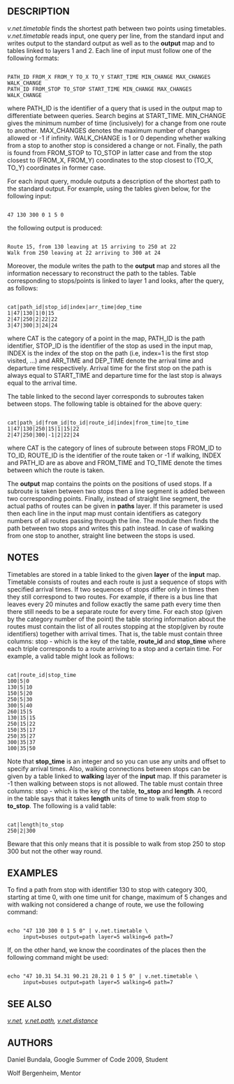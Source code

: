 
## DESCRIPTION

*v.net.timetable* finds the shortest path between two points
using timetables. *v.net.timetable* reads input, one query per line,
from the standard input and writes output to the standard output as well as
to the **output** map and to tables linked to layers 1 and 2.
Each line of input must follow one of the following formats:

```

PATH_ID FROM_X FROM_Y TO_X TO_Y START_TIME MIN_CHANGE MAX_CHANGES WALK_CHANGE
PATH_ID FROM_STOP TO_STOP START_TIME MIN_CHANGE MAX_CHANGES WALK_CHANGE

```

where PATH\_ID is the identifier of a query that is used in the
output map to differentiate between queries. Search begins at
START\_TIME. MIN\_CHANGE gives the minimum number of time
(inclusively) for a change from one route to another. MAX\_CHANGES
denotes the maximum number of changes allowed or -1 if infinity.
WALK\_CHANGE is 1 or 0 depending whether walking from a stop to
another stop is considered a change or not. Finally, the path is
found from FROM\_STOP to TO\_STOP in latter case and from the stop
closest to (FROM\_X, FROM\_Y) coordinates to the stop closest to
(TO\_X, TO\_Y) coordinates in former case.

For each input query, module outputs a description of the shortest
path to the standard output. For example, using the tables given
below, for the following input:

```

47 130 300 0 1 5 0

```

the following output is produced:

```

Route 15, from 130 leaving at 15 arriving to 250 at 22
Walk from 250 leaving at 22 arriving to 300 at 24

```

Moreover, the module writes the path to the **output** map and
stores all the information necessary to reconstruct the path to the
tables. Table corresponding to stops/points is linked to layer 1 and
looks, after the query, as follows:

```

cat|path_id|stop_id|index|arr_time|dep_time
1|47|130|1|0|15
2|47|250|2|22|22
3|47|300|3|24|24

```

where CAT is the category of a point in the map, PATH\_ID is the path
identifier, STOP\_ID is the identifier of the stop as used in
the input map, INDEX is the index of the stop on the path (i.e,
index=1 is the first stop visited, ...) and ARR\_TIME and DEP\_TIME
denote the arrival time and departure time respectively. Arrival
time for the first stop on the path is always equal to START\_TIME
and departure time for the last stop is always equal to the arrival
time.

The table linked to the second layer corresponds to subroutes taken
between stops. The following table is obtained for the above query:

```

cat|path_id|from_id|to_id|route_id|index|from_time|to_time
1|47|130|250|15|1|15|22
2|47|250|300|-1|2|22|24

```

where CAT is the category of lines of subroute between stops FROM\_ID
to TO\_ID, ROUTE\_ID is the identifier of the route taken or -1 if
walking, INDEX and PATH\_ID are as above and FROM\_TIME and TO\_TIME
denote the times between which the route is taken.

The **output** map contains the points on the positions of used
stops. If a subroute is taken between two stops then a line segment
is added between two corresponding points. Finally, instead of
straight line segment, the actual paths of routes can be given in **paths** layer. If this parameter is used then each line in the
input map must contain identifiers as category numbers of all
routes passing through the line. The module then finds the path
between two stops and writes this path instead. In case of walking
from one stop to another, straight line between the stops is used.

## NOTES

Timetables are stored in a table linked to the given **layer** of
the **input** map. Timetable consists of routes and each route is
just a sequence of stops with specified arrival times. If two
sequences of stops differ only in times then they still correspond
to two routes. For example, if there is a bus line that leaves every
20 minutes and follow exactly the same path every time then there
still needs to be a separate route for every time. For each stop
(given by the category number of the point) the table storing
information about the routes must contain the list of all routes
stopping at the stop(given by route identifiers) together with
arrival times. That is, the table must contain three columns: stop -
which is the key of the table, **route\_id** and **stop\_time**
where each triple corresponds to a route arriving to a stop and a
certain time. For example, a valid table might look as
follows:

```

cat|route_id|stop_time
100|5|0
130|5|10
150|5|20
250|5|30
300|5|40
260|15|5
130|15|15
250|15|22
150|35|17
250|35|27
300|35|37
100|35|50

```

Note that **stop\_time** is an integer and so you can use any
units and offset to specify arrival times.
 Also, walking
connections between stops can be given by a table linked to **walking** layer of the **input** map. If this parameter is -1
then walking between stops is not allowed. The table must contain
three columns: stop - which is the key of the table, **to\_stop**
and **length**. A record in the table says that it takes **length** units of time to walk from stop to **to\_stop**. The
following is a valid table:

```

cat|length|to_stop
250|2|300

```

Beware that this only means that it is possible to walk from stop
250 to stop 300 but not the other way round.

## EXAMPLES

To find a path from stop with identifier 130 to stop with
category 300, starting at time 0, with one time unit for change,
maximum of 5 changes and with walking not considered a change of
route, we use the following command:

```

echo "47 130 300 0 1 5 0" | v.net.timetable \
     input=buses output=path layer=5 walking=6 path=7

```

If, on the other hand, we know the coordinates of the places then the
following command might be used:

```

echo "47 10.31 54.31 90.21 28.21 0 1 5 0" | v.net.timetable \
     input=buses output=path layer=5 walking=6 path=7

```

## SEE ALSO

*[v.net](v.net.html),
[v.net.path](v.net.path.html),
[v.net.distance](v.net.distance.html)*

## AUTHORS

Daniel Bundala, Google Summer of Code 2009, Student

Wolf Bergenheim, Mentor
